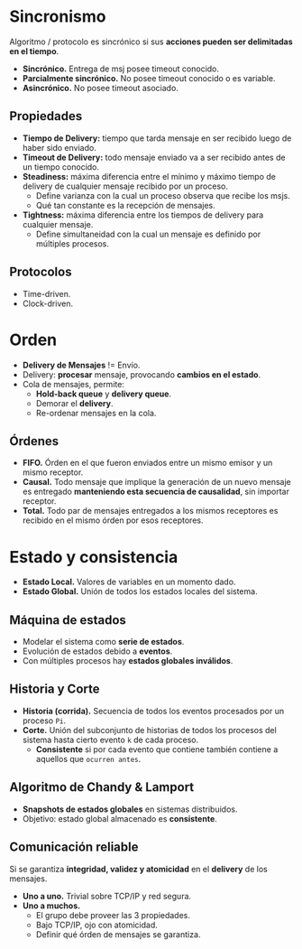 # Sincronismo

Algoritmo / protocolo es sincrónico si sus **acciones pueden ser delimitadas en el tiempo**.

-   **Sincrónico.** Entrega de msj posee timeout conocido.
-   **Parcialmente sincrónico.** No posee timeout conocido o es variable.
-   **Asincrónico.** No posee timeout asociado.

## Propiedades

-   **Tiempo de Delivery:** tiempo que tarda mensaje en ser recibido luego de haber sido enviado.
-   **Timeout de Delivery:** todo mensaje enviado va a ser recibido antes de un tiempo conocido.
-   **Steadiness:** máxima diferencia entre el mínimo y máximo tiempo de delivery de cualquier mensaje recibido por un proceso.
    -   Define varianza con la cual un proceso observa que recibe los msjs.
    -   Qué tan constante es la recepción de mensajes.
-   **Tightness:** máxima diferencia entre los tiempos de delivery para cualquier mensaje.
    -   Define simultaneidad con la cual un mensaje es definido por múltiples procesos.

## Protocolos

-   Time-driven.
-   Clock-driven.

# Orden

-   **Delivery de Mensajes** != Envío.
-   Delivery: **procesar** mensaje, provocando **cambios en el estado**.
-   Cola de mensajes, permite:
    -   **Hold-back queue** y **delivery queue**.
    -   Demorar el **delivery**.
    -   Re-ordenar mensajes en la cola.

## Órdenes

-   **FIFO.** Órden en el que fueron enviados entre un mismo emisor y un mismo receptor.
-   **Causal.** Todo mensaje que implique la generación de un nuevo mensaje es entregado **manteniendo esta secuencia de causalidad**, sin importar receptor.
-   **Total.** Todo par de mensajes entregados a los mismos receptores es recibido en el mismo órden por esos receptores.

# Estado y consistencia

-   **Estado Local.** Valores de variables en un momento dado.
-   **Estado Global.** Unión de todos los estados locales del sistema.

## Máquina de estados

-   Modelar el sistema como **serie de estados**.
-   Evolución de estados debido a **eventos**.
-   Con múltiples procesos hay **estados globales inválidos**.

## Historia y Corte

-   **Historia (corrida).** Secuencia de todos los eventos procesados por un proceso `Pi`.
-   **Corte.** Unión del subconjunto de historias de todos los procesos del sistema hasta cierto evento `k` de cada proceso.
    -   **Consistente** si por cada evento que contiene también contiene a aquellos que `ocurren antes`.

## Algoritmo de Chandy & Lamport

-   **Snapshots de estados globales** en sistemas distribuidos.
-   Objetivo: estado global almacenado es **consistente**.

## Comunicación reliable

Si se garantiza **integridad, validez y atomicidad** en el **delivery** de los mensajes.

-   **Uno a uno.** Trivial sobre TCP/IP y red segura.
-   **Uno a muchos.**
    -   El grupo debe proveer las 3 propiedades.
    -   Bajo TCP/IP, ojo con atomicidad.
    -   Definir qué órden de mensajes se garantiza.
